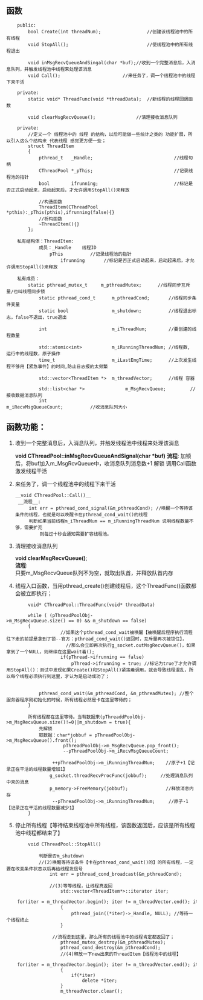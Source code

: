 ## __函数__
```
    public:
        bool Create(int threadNum);                 //创建该线程池中的所有线程
        void StopAll();                             //使线程池中的所有线程退出

        void inMsgRecvQueueAndSingal(char *buf);//收到一个完整消息后，入消息队列，并触发线程池中线程来处理该消息
        void Call();                       //来任务了，调一个线程池中的线程下来干活

    private:
        static void* ThreadFunc(void *threadData);  //新线程的线程回调函数

        void clearMsgRecvQueue();               //清理接收消息队列

    private:
        //定义一个 线程池中的 线程 的结构，以后可能做一些统计之类的 功能扩展，所以引入这么个结构来 代表线程 感觉更方便一些；    
        struct ThreadItem   
        {
            pthread_t   _Handle;                              //线程句柄
            CThreadPool *_pThis;                              //记录线程池的指针	
            bool        ifrunning;                            //标记是否正式启动起来，启动起来后，才允许调用StopAll()来释放

            //构造函数
            ThreadItem(CThreadPool *pthis):_pThis(pthis),ifrunning(false){}                             
            //析构函数
            ~ThreadItem(){}        
        };

    私有结构体：ThreadItem:
            成员：_Handle    线程ID
                pThis          //记录线程池的指针
                    ifrunning       //标记是否正式启动起来，启动起来后，才允许调用StopAll()来释放

    私有成员：
        static pthread_mutex_t     m_pthreadMutex;      //线程同步互斥量/也叫线程同步锁
            static pthread_cond_t      m_pthreadCond;       //线程同步条件变量
            static bool                m_shutdown;          //线程退出标志，false不退出，true退出
        
            int                        m_iThreadNum;        //要创建的线程数量
        
            std::atomic<int>           m_iRunningThreadNum; //线程数, 运行中的线程数，原子操作
            time_t                     m_iLastEmgTime;      //上次发生线程不够用【紧急事件】的时间,防止日志报的太频繁
        
            std::vector<ThreadItem *>  m_threadVector;      //线程 容器 
        
            std::list<char *>               m_MsgRecvQueue;         //接收数据消息队列 
            int                                          m_iRecvMsgQueueCount;          //收消息队列大小
```
## 函数功能：
            
1. 收到一个完整消息后，入消息队列，并触发线程池中线程来处理该消息

     __void CThreadPool::inMsgRecvQueueAndSignal(char *buf)__
            __流程__:
            加锁后，将buf加入m_MsgRcvQueue中，收消息队列消息数+1
            解锁
            调用Call函数激发线程干活
	    
2. 来任务了，调一个线程池中的线程下来干活

	   __void CThreadPool::Call()__
        __流程__:
            int err = pthread_cond_signal(&m_pthreadCond); //唤醒一个等待该条件的线程，也就是可以唤醒卡在pthread_cond_wait()的线程
            判断如果当前线程m_iThreadNum == m_iRunningThreadNum 说明线程数量不够，需要扩充
                则每过十秒会通知需要扩容线程池。

3. 清理接收消息队列

	__void clearMsgRecvQueue()__;   
         __流程__:            
		只要m_MsgRecvQueue队列不为空，就取出队首，并释放队首内存

	    
4. 线程入口函数，当用pthread_create()创建线程后，这个ThreadFunc()函数都会被立即执行；
```
        void* CThreadPool::ThreadFunc(void* threadData)

		while ( (pThreadPoolObj->m_MsgRecvQueue.size() == 0) && m_shutdown == false)
		{
		            //如果这个pthread_cond_wait被唤醒【被唤醒后程序执行流程往下走的前提是拿到了锁--官方：pthread_cond_wait()返回时，互斥量再次被锁住】，
		              //那么会立即再次执行g_socket.outMsgRecvQueue()，如果拿到了一个NULL，则继续在这里wait着();
		            if(pThread->ifrunning == false)            
		                pThread->ifrunning = true; //标记为true了才允许调用StopAll()：测试中发现如果Create()和StopAll()紧挨着调用，就会导致线程混乱，所以每个线程必须执行到这里，才认为是启动成功了；
		            
		            pthread_cond_wait(&m_pthreadCond, &m_pthreadMutex); //整个服务器程序刚初始化的时候，所有线程必然是卡在这里等待的；
        }
		
		所有线程都在这里等待。当有数据来(pThreaddPoolObj->m_MsgRecvQueue.size()!=0||m_shutdown = true){
			先解锁
			取数据：char*jobbuf = pThreadPoolObj->m_MsgRecvQueue().front();
				     pThreadPoolObj->m_MsgRecvQueue.pop_front();
				     --pThreadPoolObj->m_iRecvMsgQueueCount;
			
				 ++pThreadPoolObj->m_iRunningThreadNum;    //原子+1【记录正在干活的线程数量增加1】
				g_socket.threadRecvProcFunc(jobbuf);     //处理消息队列中来的消息
				p_memory->FreeMemory(jobbuf);              //释放消息内存 
				 --pThreadPoolObj->m_iRunningThreadNum;     //原子-1【记录正在干活的线程数量减少1】
		}
```

5. 停止所有线程【等待结束线程池中所有线程，该函数返回后，应该是所有线程池中线程都结束了】
```
        void CThreadPool::StopAll() 

			判断是否m_shutdown
			//(2)唤醒等待该条件【卡在pthread_cond_wait()的】的所有线程，一定要在改变条件状态以后再给线程发信号
			    int err = pthread_cond_broadcast(&m_pthreadCond); 
			
				//(3)等等线程，让线程真返回    
				    std::vector<ThreadItem*>::iterator iter;
				    for(iter = m_threadVector.begin(); iter != m_threadVector.end(); iter++)
				    {
				        pthread_join((*iter)->_Handle, NULL); //等待一个线程终止
				    }
				
				 //流程走到这里，那么所有的线程池中的线程肯定都返回了；
				    pthread_mutex_destroy(&m_pthreadMutex);
				    pthread_cond_destroy(&m_pthreadCond);    
				    //(4)释放一下new出来的ThreadItem【线程池中的线程】    
				    for(iter = m_threadVector.begin(); iter != m_threadVector.end(); iter++)
				    {
				        if(*iter)
				            delete *iter;
				    }
				    m_threadVector.clear();
```
